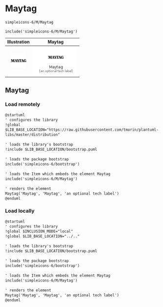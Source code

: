 # Maytag


```text
simpleicons-6/M/Maytag
```

```text
include('simpleicons-6/M/Maytag')
```



| Illustration | Maytag |
| :---: | :---: |
| ![illustration for Illustration](../../simpleicons-6/M/Maytag.png) | ![illustration for Maytag](../../simpleicons-6/M/Maytag.Local.png) |




## Maytag

### Load remotely
```plantuml
@startuml
' configures the library
!global $LIB_BASE_LOCATION="https://raw.githubusercontent.com/tmorin/plantuml-libs/master/distribution"

' loads the library's bootstrap
!include $LIB_BASE_LOCATION/bootstrap.puml

' loads the package bootstrap
include('simpleicons-6/bootstrap')

' loads the Item which embeds the element Maytag
include('simpleicons-6/M/Maytag')

' renders the element
Maytag('Maytag', 'Maytag', 'an optional tech label')
@enduml
```

### Load locally
```plantuml
@startuml
' configures the library
!global $INCLUSION_MODE="local"
!global $LIB_BASE_LOCATION="../.."

' loads the library's bootstrap
!include $LIB_BASE_LOCATION/bootstrap.puml

' loads the package bootstrap
include('simpleicons-6/bootstrap')

' loads the Item which embeds the element Maytag
include('simpleicons-6/M/Maytag')

' renders the element
Maytag('Maytag', 'Maytag', 'an optional tech label')
@enduml
```


